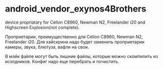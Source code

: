 android_vendor_exynos4Brothers
==============================

device propriatary for Cellon C8960, Newman N2, Freelander i20 and Highscreen Explosion(not complete).

Проприетарии, преимущественно для Cellon C8960, Newman N2, Freelander i20. Для хайскрина надо будет заменить проприетарии камеры, звука, блютуза, вафли на свои.

В мэйк файле могут быть лишние файлы, которые можно скомпилить из исходников. Конфиг надо еще перебрать и почистить.
